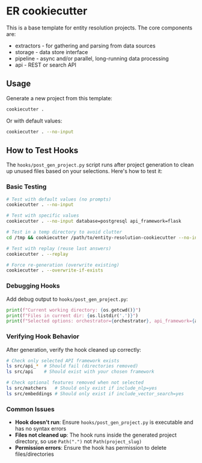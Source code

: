 # ER cookiecutter

This is a base template for entity resolution projects. The core components are:
- extractors - for gathering and parsing from data sources
- storage - data store interface
- pipeline - async and/or parallel, long-running data processing
- api - REST or search API

## Usage

Generate a new project from this template:

```bash
cookiecutter .
```

Or with default values:

```bash
cookiecutter . --no-input
```

## How to Test Hooks

The `hooks/post_gen_project.py` script runs after project generation to clean up unused files based on your selections. Here's how to test it:

### Basic Testing

```bash
# Test with default values (no prompts)
cookiecutter . --no-input

# Test with specific values
cookiecutter . --no-input database=postgresql api_framework=flask

# Test in a temp directory to avoid clutter
cd /tmp && cookiecutter /path/to/entity-resolution-cookiecutter --no-input

# Test with replay (reuse last answers)
cookiecutter . --replay

# Force re-generation (overwrite existing)
cookiecutter . --overwrite-if-exists
```

### Debugging Hooks

Add debug output to `hooks/post_gen_project.py`:

```python
print(f"Current working directory: {os.getcwd()}")
print(f"Files in current dir: {os.listdir('.')}")
print(f"Selected options: orchestrator={orchestrator}, api_framework={api_framework}")
```

### Verifying Hook Behavior

After generation, verify the hook cleaned up correctly:

```bash
# Check only selected API framework exists
ls src/api_*  # Should fail (directories removed)
ls src/api    # Should exist with your chosen framework

# Check optional features removed when not selected
ls src/matchers   # Should only exist if include_nlp=yes
ls src/embeddings # Should only exist if include_vector_search=yes
```

### Common Issues

- **Hook doesn't run**: Ensure `hooks/post_gen_project.py` is executable and has no syntax errors
- **Files not cleaned up**: The hook runs inside the generated project directory, so use `Path(".")` not `Path(project_slug)`
- **Permission errors**: Ensure the hook has permission to delete files/directories